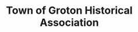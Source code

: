 ---
layout: repo
title: "Town of Groton Historical Association"
id: 20156
permalink: repos/20156/
---
